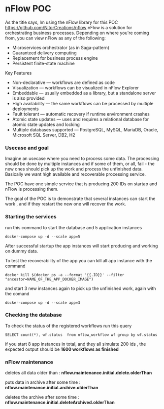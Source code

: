 # nFlow POC

As the title says, Im using the nFlow library for this POC https://github.com/NitorCreations/nflow
nFlow is a solution for orchestrating business processes. Depending on where you're coming from, you can view nFlow as any of the following:

- Microservices orchestrator (as in Saga-pattern)
- Guaranteed delivery computing
- Replacement for business process engine
- Persistent finite-state machine

Key Features
- Non-declarative — workflows are defined as code
- Visualization — workflows can be visualized in nFlow Explorer
- Embeddable — usually embedded as a library, but a standalone server is also provided
- High availability — the same workflows can be processed by multiple deployments
- Fault tolerant — automatic recovery if runtime environment crashes
- Atomic state updates — uses and requires a relational database for atomic state updates and locking
- Multiple databases supported — PostgreSQL, MySQL, MariaDB, Oracle, Microsoft SQL Server, DB2, H2

### Usecase and goal

Imagine an usecase where you need to process some data. The processing should be done by multiple instances and if some of them, or all, fail - the new ones should pick up the work and process the unfinished data.
Basically we want high available and recoverable processing service.

The POC have one simple service that is producing 200 IDs on startap and nFlow is processing them.

The goal of the POC is to demonstrate that several instances can start the work , and if they restart the new one will recover the work.

### Starting the services 
run this command to start the database and 5 application instances

`docker-compose up -d --scale app=5`

After successful startup the app instances will start producing and working on dummy data.

To test the recoverability of the app you can kill all app instance with the command

`docker kill $(docker ps -a --format '{{.ID}}' --filter "ancestor=NAME_OF_THE_APP_DOCKER_IMAGE")`

and start 3 new instances again to pick up the unfinished work, again with the comand

`docker-compose up -d --scale app=3`


### Checking the database 

To check the status of the registered workflows run this query

``SELECT count(*), wf.status  from nflow_workflow wf group by wf.status``

if you start 8 app instances in total, and they all simulate 200 ids , the expected output should be __1600 workflows as finished__

### nFlow maintenance
deletes all data older than : __nflow.maintenance.initial.delete.olderThan__

puts data in archive after some time : __nflow.maintenance.initial.archive.olderThan__

deletes the archive after some time : __nflow.maintenance.initial.deleteArchived.olderThan__
